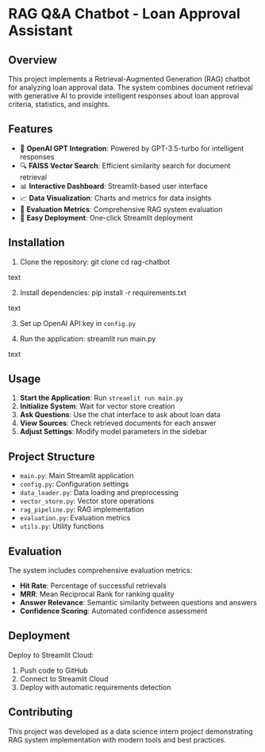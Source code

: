 # RAG Q&A Chatbot - Loan Approval Assistant

## Overview
This project implements a Retrieval-Augmented Generation (RAG) chatbot for analyzing loan approval data. The system combines document retrieval with generative AI to provide intelligent responses about loan approval criteria, statistics, and insights.

## Features
- 🤖 **OpenAI GPT Integration**: Powered by GPT-3.5-turbo for intelligent responses
- 🔍 **FAISS Vector Search**: Efficient similarity search for document retrieval
- 📊 **Interactive Dashboard**: Streamlit-based user interface
- 📈 **Data Visualization**: Charts and metrics for data insights
- 🎯 **Evaluation Metrics**: Comprehensive RAG system evaluation
- 🚀 **Easy Deployment**: One-click Streamlit deployment

## Installation

1. Clone the repository:
git clone <repository-url>
cd rag-chatbot

text

2. Install dependencies:
pip install -r requirements.txt

text

3. Set up OpenAI API key in `config.py`

4. Run the application:
streamlit run main.py

text

## Usage

1. **Start the Application**: Run `streamlit run main.py`
2. **Initialize System**: Wait for vector store creation
3. **Ask Questions**: Use the chat interface to ask about loan data
4. **View Sources**: Check retrieved documents for each answer
5. **Adjust Settings**: Modify model parameters in the sidebar

## Project Structure
- `main.py`: Main Streamlit application
- `config.py`: Configuration settings
- `data_loader.py`: Data loading and preprocessing
- `vector_store.py`: Vector store operations
- `rag_pipeline.py`: RAG implementation
- `evaluation.py`: Evaluation metrics
- `utils.py`: Utility functions

## Evaluation
The system includes comprehensive evaluation metrics:
- **Hit Rate**: Percentage of successful retrievals
- **MRR**: Mean Reciprocal Rank for ranking quality
- **Answer Relevance**: Semantic similarity between questions and answers
- **Confidence Scoring**: Automated confidence assessment

## Deployment
Deploy to Streamlit Cloud:
1. Push code to GitHub
2. Connect to Streamlit Cloud
3. Deploy with automatic requirements detection

## Contributing
This project was developed as a data science intern project demonstrating RAG system implementation with modern tools and best practices.